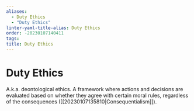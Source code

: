 ```yaml
---
aliases:
  - Duty Ethics
  - "Duty Ethics"
linter-yaml-title-alias: Duty Ethics
order: -20230107140411
tags: 
title: Duty Ethics
---
```


# Duty Ethics

A.k.a. deontological ethics. A framework where actions and decisions are evaluated based on whether they agree with certain moral rules, regardless of the consequences ([[20230107135810|Consequentialism]]).